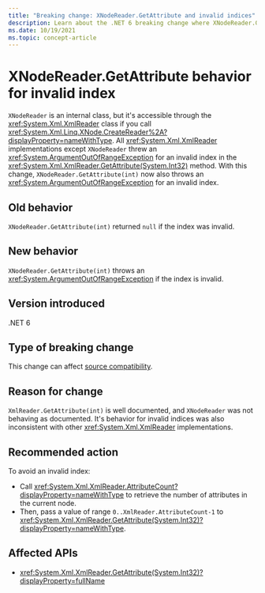 ```yaml
---
title: "Breaking change: XNodeReader.GetAttribute and invalid indices"
description: Learn about the .NET 6 breaking change where XNodeReader.GetAttribute now throws an exception for an invalid index.
ms.date: 10/19/2021
ms.topic: concept-article
---
```

# XNodeReader.GetAttribute behavior for invalid index

`XNodeReader` is an internal class, but it's accessible through the <xref:System.Xml.XmlReader> class if you call <xref:System.Xml.Linq.XNode.CreateReader%2A?displayProperty=nameWithType>. All <xref:System.Xml.XmlReader> implementations except `XNodeReader` threw an <xref:System.ArgumentOutOfRangeException> for an invalid index in the <xref:System.Xml.XmlReader.GetAttribute(System.Int32)> method. With this change, `XNodeReader.GetAttribute(int)` now also throws an <xref:System.ArgumentOutOfRangeException> for an invalid index.

## Old behavior

`XNodeReader.GetAttribute(int)` returned `null` if the index was invalid.

## New behavior

`XNodeReader.GetAttribute(int)` throws an <xref:System.ArgumentOutOfRangeException> if the index is invalid.

## Version introduced

.NET 6

## Type of breaking change

This change can affect [source compatibility](../../categories.md#source-compatibility).

## Reason for change

`XmlReader.GetAttribute(int)` is well documented, and `XNodeReader` was not behaving as documented. It's behavior for invalid indices was also inconsistent with other <xref:System.Xml.XmlReader> implementations.

## Recommended action

To avoid an invalid index:

- Call <xref:System.Xml.XmlReader.AttributeCount?displayProperty=nameWithType> to retrieve the number of attributes in the current node.
- Then, pass a value of range `0..XmlReader.AttributeCount-1` to <xref:System.Xml.XmlReader.GetAttribute(System.Int32)?displayProperty=nameWithType>.

## Affected APIs

- <xref:System.Xml.XmlReader.GetAttribute(System.Int32)?displayProperty=fullName>
